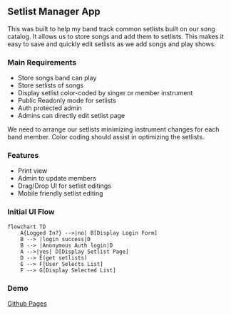## Setlist Manager App

This was built to help my band track common setlists built on our song catalog. It allows us to store songs and add them to setlists. This makes it easy to save and quickly edit setlists as we add songs and play shows.

### Main Requirements

- Store songs band can play
- Store setlists of songs
- Display setlist color-coded by singer or member instrument
- Public Readonly mode for setlists
- Auth protected admin
- Admins can directly edit setlist page

We need to arrange our setlists minimizing instrument changes for each band member. Color coding should assist in optimizing the setlists.

### Features

- Print view
- Admin to update members
- Drag/Drop UI for setlist editings
- Mobile friendly setlist editing

### Initial UI Flow

```mermaid
flowchart TD
    A{Logged In?} -->|no| B[Display Login Form]
    B --> |login success|D
    B --> |Anonymous Auth login|D
    A -->|yes| D[Display Setlist Page]
    D --> E(get setlists)
    E --> F[User Selects List]
    F --> G[Display Selected List]
```

### Demo

[Github Pages](https://slatron.github.io/setlist-manager/)
